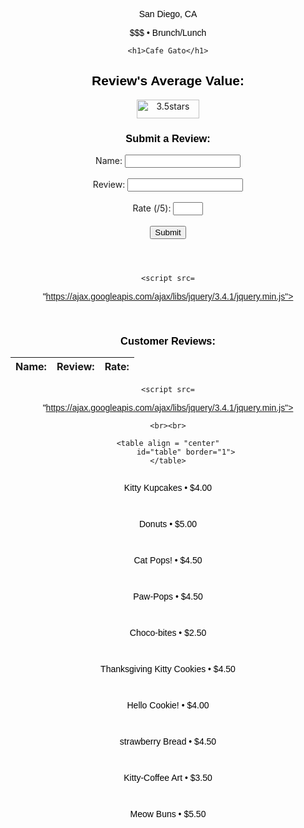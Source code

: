 <!--
  _layouts/default.html
  customization to original Midnight theme
  found through GitHub Pages Themes
 -->
 <meta name="viewport" content="width=device-width, initial-scale=1.0">
<html lang="en-US">
  <head>
    <meta charset="utf-8">
    <meta http-equiv="X-UA-Compatible" content="IE=edge">
    <!-- Begin Jekyll SEO tag v2.8.0 -->
<title>Café Gato | Opening February 2023</title>
<meta name="generator" content="Jekyll v3.9.2" />
<meta property="og:title" content="Café Gato" />
<meta property="og:locale" content="en_US" />
<meta name="description" content="Opening February 2023" />
<meta property="og:description" content="Opening February 2023" />
<link rel="canonical" href="http://0.0.0.0:4001/menu.html" />
<meta property="og:url" content="http://0.0.0.0:4001/menu.html" />
<meta property="og:site_name" content="Café Gato" />
<meta property="og:type" content="website" />
<meta name="twitter:card" content="summary" />
<meta property="twitter:title" content="Café Gato" />
<script type="application/ld+json">
{"@context":"https://schema.org","@type":"WebPage","description":"Opening February 2023","headline":"Café Gato","url":"http://0.0.0.0:4001/menu.html"}</script>
<!-- End Jekyll SEO tag 
 <link rel="stylesheet" href="/assets/css/style.css?v=d264d69bbf7c2f03d9740b370367f0c799fbe57e">
    <script src="https://code.jquery.com/jquery-1.12.4.min.js" integrity="sha256-ZosEbRLbNQzLpnKIkEdrPv7lOy9C27hHQ+Xp8a4MxAQ=" crossorigin="anonymous"></script>
    [if lt IE 9]>
      <script src="//html5shiv.googlecode.com/svn/trunk/html5.js"></script>
    <![endif]-->
    <!--[if lt IE 8]>
    <link rel="stylesheet" href="/assets/css/ie.css">
    <![endif]-->
    <meta name="viewport" content="width=device-width, initial-scale=1, user-scalable=no">
    <!-- start custom head snippets, customize with your own _includes/head-custom.html file -->
<!-- Setup theme-color -->
<!-- start theme color meta headers -->
<meta name="theme-color" content="#353535">
<meta name="msapplication-navbutton-color" content="#353535">
<meta name="apple-mobile-web-app-status-bar-style" content="black-translucent">
<!-- end theme color meta headers -->
<!-- Setup Google Analytics -->
<!-- You can set your favicon here -->
<!-- link rel="shortcut icon" type="image/x-icon" href="/favicon.ico" -->
<!-- end custom head snippets -->

  </head>
  <style>
    p{text-align: center; font-family: 'Gill Sans', 'Gill Sans MT', Calibri, 'Trebuchet MS', sans-serif; color: black;}
    h1{text-align: center; font-family:cursive; letter-spacing: 0.2cm; color: rgb(255, 182, 133);}
    h2{text-align: center; font-family: 'Gill Sans', 'Gill Sans MT', Calibri, 'Trebuchet MS', sans-serif; color: black;}
    h3{text-align: center ;font-family: 'Gill Sans', 'Gill Sans MT', Calibri, 'Trebuchet MS', sans-serif; color: black;}
    text{font-family: 'Gill Sans', 'Gill Sans MT', Calibri, 'Trebuchet MS', sans-serif; color: black;}
    center{font-family: 'Gill Sans', 'Gill Sans MT', Calibri, 'Trebuchet MS', sans-serif;, text-align: center; color: black;}
    btn{font-family: 'Gill Sans', 'Gill Sans MT', Calibri, 'Trebuchet MS', sans-serif; background-color: #7d1c7a; text-decoration-color: beige;}
    @import "https://unpkg.com/open-props";
@import "https://unpkg.com/open-props/normalize.min.css";

.media-scroller {
  --_spacer: var(--size-3);
  display: grid;
  gap: var(--_spacer);
  grid-auto-flow: column;
  grid-auto-columns: 21%;

  padding: 0 var(--_spacer) var(--_spacer);

  overflow-x: auto;
  overscroll-behavior-inline: contain;
}

.media-scroller--with-groups {
  grid-auto-columns: 80%;
}

.media-group {
  display: grid;
  gap: var(--_spacer);
  grid-auto-flow: column;
}

.media-element {
  display: grid;
  grid-template-rows: min-content;
  gap: var(--_spacer);
  padding: var(--_spacer);
  background: var(--surface-2);
  border-radius: var(--radius-2);
  box-shadow: var(--shadow-2);
}

.media-element > img {
  inline-size: 100%;
  aspect-ratio: 16 / 9;
  object-fit: cover;
}

.snaps-inline {
  scroll-snap-type: inline mandatory;
  scroll-padding-inline: var(--_spacer, 1rem);
}

.snaps-inline > * {
  scroll-snap-align: start;
}

/* general styling */

.container {
  inline-size: min(100% - 4rem, 70rem);
  margin-inline: auto;
}

.flow {
  display: grid;
  gap: var(--size-3);
}

.page-header {
  padding-block: var(--size-9);
  margin-block-end: var(--size-9);
  background: var(--gradient-16);
  color: var(--gray-0);
  box-shadow: var(--shadow-2);
}

.page-title {
  font-size: var(--font-size-fluid-3);
}

.page-subtitle {
  font-size: var(--font-size-fluid-1);
}

.section-title {
  padding-inline-start: var(--size-6);
  margin-block: var(--size-9) var(--size-3);
}
#table {
  font-family: Arial, Helvetica, sans-serif;
  border-collapse: collapse;
  width: 100%;
}

#table td, #table th {
  border: 1px solid #ddd;
  padding: 8px;
}
#table th {
  padding-top: 12px;
  padding-bottom: 12px;
  text-align: left;
  background-color: #a734a3;
  color: white;
}
</style>
</head>
<body>

</style>
<head>
    <p>San Diego, CA</p>
    <p>$$$ • Brunch/Lunch </p>
    
    <h1>Cafe Gato</h1>
  <h2>Review's Average Value: </h2>
  <img src="https://img.freepik.com/premium-vector/star-rating-icon-clients-opinion-about-quality-our-services-symbol-sign-evalution-vector_744955-208.jpg?w=1800" alt="3.5stars" style="width:100px;height:30px;" align="center">
  <script>
    //Get the form element by id
const sampleForm = document.getElementById("UserReviews");

//Add an event listener to the form element and handler for the submit an event.
sampleForm.addEventListener("submit", async (e) => {
  /**
   * Prevent the default browser behaviour of submitting
   * the form so that you can handle this instead.
   */
  e.preventDefault();

  /**
   * Get the element attached to the event handler.
   */
  let form = e.currentTarget;

  /**
   * Take the URL from the form's `action` attribute.
   */
  let url = form.action;
  alert(url);

  try {
    /**
     * Takes all the form fields and make the field values
     * available through a `FormData` instance.
     */
    let formData = new FormData(form);

    /**
     * The `postFormFieldsAsJson()` function in the next step.
     */
    let responseData = await postFormFieldsAsJson({ url, formData });
    alert(responseData);

    //Destructure the response data
    let { serverDataResponse } = responseData;

    //Display the response data in the console (for debugging)
    console.log(serverDataResponse);
  } catch (error) {
    //If an error occurs display it in the console (for debugging)
    console.error(error);
  }
});

/**
 * Helper function to POST data as JSON with Fetch.
 */
async function postFormFieldsAsJson({ url, formData }) {
  //Create an object from the form data entries
  let formDataObject = Object.fromEntries(formData.entries());
  // Format the plain form data as JSON
  let formDataJsonString = JSON.stringify(formDataObject);
  alert(formDataJsonString);

  //Set the fetch options (headers, body)
  let fetchOptions = {
    //HTTP method set to POST.
    method: "POST",
    //Set the headers that specify you're sending a JSON body request and accepting JSON response
    headers: {
      "Content-Type": "application/json",
      Accept: "application/json",
    },
    // POST request body as JSON string.
    body: formDataJsonString,
  };

  //Get the response body as JSON.
  //If the response was not OK, throw an error.
  let res = await fetch(url, fetchOptions);

  //If the response is not ok throw an error (for debugging)
  if (!res.ok) {
    let error = await res.text();
    throw new Error(error);
  }
  //If the response was OK, return the response body.
  return res.json();
}
  </script>
</head>
<body>
  <p id="response">
  
  </p>
  <script>
    //const url = "https://catfact.ninja/fact";
    const url = "http://127.0.0.1:5000/average";
    const options = {
      method: 'GET',
      mode: 'cors',
      cache: 'default',
      credentials: 'omit',
    };
    function displayav() {
      fetch(url, options)
        .then(response => response.text())
        .then(data => {
          console.log('The average rate is: ' + data);
          document.getElementById('response').innerText = data;
        })
        .catch(error => {
          console.error('Error fetching');
        });
    };
    console.log("display average");
    displayav();
  </script>
  

<form action="http://127.0.0.1:5000/" id="UserReviews" method="POST" class="left" >
  <h3>Submit a Review: </h3>
  <div class="form-row">
    <label for="name" >Name:</label>
    <input type="text" class="input-text input-text-block w-100" id="name" name="name" required>

  </div>
  <br>
  <div class="form-row">
    <label for="name">Review:</label>
    <input type="text" class="input-text input-text-block w-100" id="review" name="review" required>
  </div>
  <br>
  <div class="form-row">
    <label for="name">Rate (/5):</label>
    <input type="number" class="input-text input-text-block w-100" id="rate" name="rate" min= "1" max="5" required>
  </div>
  <br>
  <div class="form-row mx-auto">
    <button type="submit" class="btn-submit" id="btnSubmit" onclick="submitForm()">Submit</button>
  </div>
</form>

</body>

<header class="page-header">
    <div class="container flow">
    </div>
  </header>
<head>
	
	<script src=
"https://ajax.googleapis.com/ajax/libs/jquery/3.4.1/jquery.min.js">
	</script>
</head>

<!--GET request reviews db-->
<body style = "text-align:center;" id = "body">
  <br>
  <h3>Customer Reviews:</h3>
    <p id="response1"></p>
    <script>
        const url1 = "http://127.0.0.1:5000/getrev";
        const options1 = {
      method: 'GET',
      mode: 'cors',
      cache: 'default',
      credentials: 'omit',
    };
    function displayrev() {
            fetch(url1, options1)
            .then(response1 => response1.text())
            .then(list => {
            console.log('The average rate is: ' + list);
            document.getElementById('response1').innerText = list;
                    })
        .catch(error => {
          console.error('Error fetching');
        });
    };
        </script>
</body>

<head>
  <style>
  #result {
    font-family:Cambria, Cochin, Georgia, Times, 'Times New Roman', serif;
    border-collapse: collapse;
    width: 100%;
  }
  
  #result td, #result th {
    border: 1px solid #ddd;
    padding: 8px;
  }
  
  #result tr:nth-child(even){background-color: #f2f2f2;}
  
  #result tr:hover {background-color: #ddd;}
  
  #result th {
    padding-top: 12px;
    padding-bottom: 12px;
    text-align: left;
    background-color:peachpuff ;
    color: white;
  }
  </style>
  </head><head>
<style>
#result {
  font-family:Cambria, Cochin, Georgia, Times, 'Times New Roman', serif;
  border-collapse: collapse;
  width: 100%;
  
}

#result td, #result th {
  border: 1px solid #ddd;
  padding: 8px;
}

#result tr:nth-child(even){background-color: #f2f2f2;}

#result tr:hover {background-color: #ddd;}

.center {
  margin-left: auto;
  margin-right: auto;
}

.header4 {
  padding-top: 12px;
  padding-bottom: 12px;
  text-align: center;
  background-color: rgb(255, 182, 133);
  color: white;
  font-family: Cambria, Cochin, Georgia, Times, 'Times New Roman', serif;
}
</style>
</head>


  <table class = "center">
    <thead>
    <tr>
      <th class = "header4">Name:</th>
      <th class = "header4">Review:</th>
      <th class = "header4">  Rate:</th>
    </tr>
    </thead>
    <tbody id="result">
      <!-- javascript generated data -->
    </tbody>
  </table>

  
  <script>
    // prepare HTML result container for new output
    const resultContainer = document.getElementById("result");
  
    // prepare fetch options
    const url2 = "http://127.0.0.1:5000/getrev";
    const options2 = {
      method: 'GET', // *GET, POST, PUT, DELETE, etc.
      mode: 'cors', // no-cors, *cors, same-origin
      cache: 'default', // *default, no-cache, reload, force-cache, only-if-cached
      credentials: 'omit', // include, *same-origin, omit
      headers: {
        'Content-Type': 'application/json'
        // 'Content-Type': 'application/x-www-form-urlencoded',
      },
    };
  
    // fetch the API
    fetch(url2, options2)
        // response is a RESTful "promise" on any successful fetch
      .then(response => {
        // check for response errors
        if (response.status !== 200) {
            const errorMsg = 'Database response error: ' + response.status;
            console.log(errorMsg);
            const tr = document.createElement("tr");
            const td = document.createElement("td");
            td.innerHTML = errorMsg;
            tr.appendChild(td);
            resultContainer.appendChild(tr);
            return;
        }
        // valid response will have json data
        response.json().then(data => {
            console.log(data);
            for (let row in data) {
              // tr and td build out for each row
              const tr = document.createElement("tr");
              const name = document.createElement("td");
              const review = document.createElement("td");
              const rate = document.createElement("td");
              // data is specific to the API
              name.innerHTML = data[row].name; 
              review.innerHTML = data[row].review; 
              rate.innerHTML = data[row].rate; 
              // add HTML to container
              tr.appendChild(name);
              tr.appendChild(review);
              tr.appendChild(rate);
              resultContainer.appendChild(tr);
            }
        })
    })
    // catch fetch errors (ie ACCESS to server blocked)
    .catch(err => {
      console.error(err);
      const tr = document.createElement("tr");
      const td = document.createElement("td");
      td.innerHTML = err;
      tr.appendChild(td);
      resultContainer.appendChild(tr);
    });
  </script>
  

<head>
	
	<script src=
"https://ajax.googleapis.com/ajax/libs/jquery/3.4.1/jquery.min.js">
	</script>
</head>

<body style = "text-align:center;" id = "body">
	
	<br><br>
	
	<table align = "center"
			id="table" border="1">
	</table>

<div class="media-scroller snaps-inline">
    <div class="media-element">
      <img src="https://www.edithpatisserie.com//image/cache/catalog/Mini%20Bites/Cat%20Themed%20Cupcakes-512x299.jpg" alt="">
      <p class="title"> Kitty Kupcakes • $4.00 </p>
    </div>
    <div class="media-element">
      <img src="https://th-thumbnailer.cdn-si-edu.com/7eU00cWUF_vGYZ6t-JDRcVSuPhc=/fit-in/1600x0/filters:focal(784x487:785x488)/https%3A%2F%2Ftf-cmsv2-smithsonianmag-media.s3.amazonaws.com%2Ffiler%2Fa6%2F2f%2Fa62f9969-6056-4d81-b03e-0bbf3e7c6ef1%2Fjapan-cat-cafe-two-cats.jpg" alt="">
      <p class="title"></p>
    </div>
    <div class="media-element">
      <img src="https://www.worldsbestcatlitter.com/wp-content/uploads/2020/04/WBC_cat-recipes_0005_hello-kitty-donuts-recipe.jpg" alt="">
      <p class="title">Donuts • $5.00</p>
    </div>
    <div class="media-element">
      <img src="https://www.gannett-cdn.com/presto/2023/01/13/PFTC/16c40194-741b-4a37-bcbb-defbe8f25037-FTC_Cat_cafe_1.jpg?crop=5759,3240,x0,y292&width=3200&height=1801&format=pjpg&auto=webp" alt="">
      <p class="title"></p>
    </div>
    <div class="media-element">
      <img src="https://images.squarespace-cdn.com/content/v1/556aaf28e4b06d83cf7d7f9e/1464842395503-EQJUF7KJZ6V9YDYKXQDV/Pusheen+Cat+Cake+Pop+Hunny+Do+Box+1.jpg?format=1500w" alt="">
      <p class="title">Cat Pops! • $4.50 </p>
    </div>
    <div class="media-element">
      <img src="https://dynamic-media-cdn.tripadvisor.com/media/photo-o/19/75/d9/e8/this-is-johnny-a-sweet.jpg?w=1200&h=-1&s=1" alt="">
      <p class="title"></p>
    </div>
    <div class="media-element">
      <img src="http://images.girlslife.com/posts/032/32796/dog-cake-pops-cupcakes-24.jpg" alt="">
      <p class="title">Paw-Pops  • $4.50</p>
    </div>
    <div class="media-element">
      <img src="https://www.gannett-cdn.com/presto/2021/07/31/NCDT/66a1ba34-6eb2-4682-b7cb-d3e114559131-NEWS_-_CAT_CAFE_ANNIVERSARY-02.jpg?crop=2999,1687,x0,y0&width=2999&height=1687&format=pjpg&auto=webp" alt="">
      <p class="title"></p>
    </div>
    <div class="media-element">
      <img src="https://truffle-assets.imgix.net/da956f5c-l.png" alt="">
      <p class="title">Choco-bites  • $2.50</p>
    </div>
    <div class="media-element">
      <img src="https://www.gannett-cdn.com/-mm-/73d4b6d9fcc8dc4e1c41ee1100d1118bcfb10548/c=0-50-1999-1179/local/-/media/2017/03/16/PAGroup/YorkDailyRecord/636252818856066885-catcafe1.jpg" alt="">
      <p class="title"></p>
    </div>
    <div class="media-element">
      <img src="https://images-gmi-pmc.edge-generalmills.com/11c7092d-cd10-4ca9-a659-c8a9076c8ab9.jpg" alt="">
      <p class="title">Thanksgiving Kitty Cookies  • $4.50</p>
    </div>
    <div class="media-element">
      <img src="https://bloximages.chicago2.vip.townnews.com/bozemandailychronicle.com/content/tncms/assets/v3/editorial/2/f7/2f7ff929-aba6-510b-a064-fb86c50f8217/5fc58f7d627fb.image.jpg?resize=749%2C500" alt="">
      <p class="title"></p>
    </div>
    <div class="media-element">
      <img src="https://hips.hearstapps.com/delish/assets/cm/15/10/54f961ba58f5e_-_hello-kitty-cookies.jpg" alt="">
      <p class="title">Hello Cookie!  • $4.00</p>
    </div>
    <div class="media-element">
      <img src="https://enchantedcatcafe.com/wp-content/uploads/2022/10/156fea84-7e18-4474-b17b-084a8d72b1cd-Enchanted_Cat_Cafe_1-700x441.webp" alt="">
      <p class="title"></p>
    </div>
    <div class="media-element">
      <img src="https://www.moshimoshi-nippon.jp/wp/wp-content/uploads/2019/02/e34e1d24c8c09dba0bc7731277977308.jpg" alt="">
      <p class="title">strawberry Bread  • $4.50</p>
    </div>
    <div class="media-element">
      <img src="http://media2.s-nbcnews.com/i/streams/2013/July/130710/6C8216015-tdy-130703-cat-cafes-1.jpg" alt="">
      <p class="title"></p>
    </div>
    <div class="media-element">
      <img src="https://i.pinimg.com/originals/4c/1b/9b/4c1b9bc5d25718a332c6b82ab460e02a.jpg" alt="">
      <p class="title">Kitty-Coffee Art  • $3.50</p>
    </div>
    <div class="media-element">
      <img src="https://ogden_images.s3.amazonaws.com/www.mauinews.com/images/2022/08/08061211/mkt-cat-cafe-maui-2222.jpg" alt="">
      <p class="title"></p>
    </div>
    <div class="media-element">
      <img src="https://www.worldsbestcatlitter.com/wp-content/uploads/2020/04/WBC_cat-recipes_0003_Screen-Shot-2020-04-17-at-6.10.57-PM.jpg" alt="">
      <p class="title">Meow Buns  • $5.50</p>
    </div>
  </div>
  
